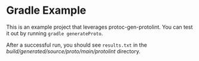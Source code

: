 # Gradle Example

This is an example project that leverages protoc-gen-protolint. You can test it out by running `gradle generateProto`.

After a successful run, you should see `results.txt` in the _build/generated/source/proto/main/protolint_ directory.
